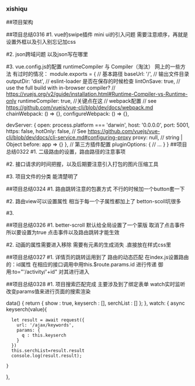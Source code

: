 ### xishiqu

##项目架构

##项目总结0316
#1. vue的swipe插件 mini ui的引入问题 
需要注意顺序，再就是设置外框以及引入别忘记加css 

#2. json跨域问题 以及json写在哪里

#3. vue.config.js的配置
runtimeCompiler 与  Compiler（淘汰） 
网上的一些方法 有过时的情况：
module.exports = {
  // 基本路径
  baseUrl: '/',
  // 输出文件目录
  outputDir: 'dist',
  // eslint-loader 是否在保存的时候检查
  lintOnSave: true,
  // use the full build with in-browser compiler?
  // https://vuejs.org/v2/guide/installation.html#Runtime-Compiler-vs-Runtime-only
  runtimeCompiler: true, //关键点在这 
  // webpack配置
  // see https://github.com/vuejs/vue-cli/blob/dev/docs/webpack.md
  chainWebpack: () => {},
  configureWebpack: () => {},

  devServer: {
    open: process.platform === 'darwin',
    host: '0.0.0.0',
    port: 5001,
    https: false,
    hotOnly: false,
    // See https://github.com/vuejs/vue-cli/blob/dev/docs/cli-service.md#configuring-proxy
    proxy: null, // string | Object
    before: app => {}
  },
  // 第三方插件配置
  pluginOptions: {
    // ...
  }
}
##项目总结0322
#1. 二级路由的设置，路由路径的注意事项

#2. 接口请求的时间把握，以及后期要注意引入打包的图片压缩工具

#3. 项目文件的分类 能清楚明了


##项目总结0324
#1. 路由跳转注意的包裹方式 不行的时候加一个button套一下

#2. 路由view可以设置属性 相当于每一个子属性都加上了 betton-scoll坑很多

#3. 


##项目总结0326
#1. better-scroll 默认给全局设置了一个蒙版 取消了点击事件 所以要设置为true 点击事件以及路由跳转才能生效

#2. 动画的属性需要进入移除 需要有元素的生成消失 .直接放在样式css里


##项目总结0327
#1. 详情页的跳转运用到了 路由的动态匹配 在index.js设置路由的：id属性 在相应的接口调用中用this.$route.params.id 进行传递 御用:to="'/activity/'+id" 对其进行进入 

##项目总结0328
#1. 项目搜索匹配完成 主要涉及到了绑定表单 watch实时监听 改变params值来进行页面的搜索渲染

  data() {
    return {
      show : true,
      keyserch : [],
      serchList : []
    };
  },
  watch: {
    async keyserch(value){

      let result = await request({
        url: '/ajax/keywords',
        params: {
          q : this.keyserch
        }
      })
      this.serchList=result.result
      console.log(result.result);
      
    }
  },
